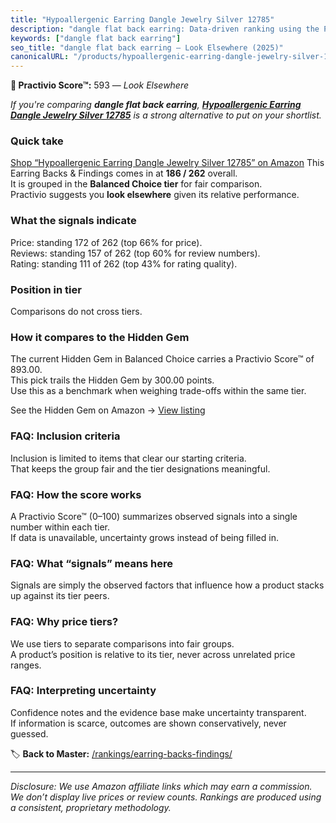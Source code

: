 ```yaml
---
title: "Hypoallergenic Earring Dangle Jewelry Silver 12785"
description: "dangle flat back earring: Data-driven ranking using the Practivio Score™. Positioned by quality, value, demand, findability, momentum."
keywords: ["dangle flat back earring"]
seo_title: "dangle flat back earring — Look Elsewhere (2025)"
canonicalURL: "/products/hypoallergenic-earring-dangle-jewelry-silver-12785-B08LVP69B2/"
---
```


**🚫 Practivio Score™:** 593 — _Look Elsewhere_


*If you're comparing **dangle flat back earring**, **[Hypoallergenic Earring Dangle Jewelry Silver 12785](https://www.amazon.com/dp/B08LVP69B2?tag=practivio-20)** is a strong alternative to put on your shortlist.*
### Quick take
[Shop “Hypoallergenic Earring Dangle Jewelry Silver 12785” on Amazon](https://www.amazon.com/dp/B08LVP69B2?tag=practivio-20)
This Earring Backs & Findings comes in at **186 / 262** overall.  
It is grouped in the **Balanced Choice tier** for fair comparison.  
Practivio suggests you **look elsewhere** given its relative performance.

### What the signals indicate
Price: standing 172 of 262 (top 66% for price).  
Reviews: standing 157 of 262 (top 60% for review numbers).  
Rating: standing 111 of 262 (top 43% for rating quality).  

### Position in tier
Comparisons do not cross tiers.

### How it compares to the Hidden Gem
The current Hidden Gem in Balanced Choice carries a Practivio Score™ of 893.00.  
This pick trails the Hidden Gem by 300.00 points.  
Use this as a benchmark when weighing trade-offs within the same tier.  

See the Hidden Gem on Amazon → [View listing](https://www.amazon.com/dp/B083428HLR?tag=practivio-20)

### FAQ: Inclusion criteria
Inclusion is limited to items that clear our starting criteria.  
That keeps the group fair and the tier designations meaningful.

### FAQ: How the score works
A Practivio Score™ (0–100) summarizes observed signals into a single number within each tier.  
If data is unavailable, uncertainty grows instead of being filled in.

### FAQ: What “signals” means here
Signals are simply the observed factors that influence how a product stacks up against its tier peers.

### FAQ: Why price tiers?
We use tiers to separate comparisons into fair groups.  
A product’s position is relative to its tier, never across unrelated price ranges.

### FAQ: Interpreting uncertainty
Confidence notes and the evidence base make uncertainty transparent.  
If information is scarce, outcomes are shown conservatively, never guessed.


🏷️ **Back to Master:** [/rankings/earring-backs-findings/](/rankings/earring-backs-findings/)

---
_Disclosure: We use Amazon affiliate links which may earn a commission. We don’t display live prices or review counts. Rankings are produced using a consistent, proprietary methodology._
